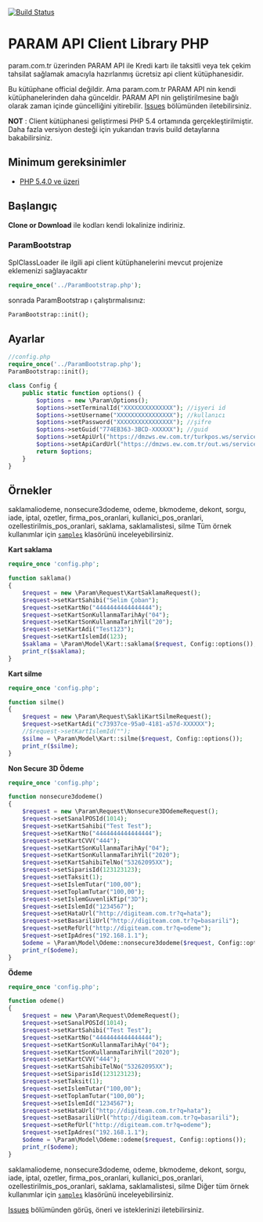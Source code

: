 [![Build Status](https://travis-ci.org/fanatikhamsi/google-api-php-client.svg?branch=master)](https://travis-ci.org/fanatikhamsi/google-api-php-client)

# PARAM API Client Library PHP #

param.com.tr üzerinden PARAM API ile Kredi kartı ile taksitli veya tek çekim tahsilat sağlamak amacıyla hazırlanmış ücretsiz  api client kütüphanesidir.

Bu kütüphane official değildir. Ama param.com.tr PARAM API nin kendi kütüphanelerinden daha günceldir. PARAM API nin geliştirilmesine bağlı olarak zaman içinde güncelliğini yitirebilir. [Issues](https://github.com/fanatikhamsi/param.com.tr-api-client/issues) bölümünden iletebilirsiniz.

**NOT** : Client kütüphanesi geliştirmesi PHP 5.4 ortamında gerçekleştirilmiştir. Daha fazla versiyon desteği için yukarıdan travis build detaylarına bakabilirsiniz.

## Minimum gereksinimler ##
* [PHP 5.4.0 ve üzeri](https://www.php.net/)

## Başlangıç ##

**Clone or Download** ile kodları kendi lokalinize indiriniz.

### ParamBootstrap

SplClassLoader ile ilgili api client kütüphanelerini mevcut projenize eklemenizi sağlayacaktır

```php
require_once('../ParamBootstrap.php');
```

sonrada ParamBootstrap ı çalıştırmalısınız:

```php
ParamBootstrap::init();
```

## Ayarlar
```php
//config.php
require_once('../ParamBootstrap.php');
ParamBootstrap::init();

class Config {
    public static function options() {
        $options = new \Param\Options();
        $options->setTerminalId("XXXXXXXXXXXXXX"); //işyeri id
        $options->setUsername("XXXXXXXXXXXXXXXX"); //kullanıcı
        $options->setPassword("XXXXXXXXXXXXXXXX"); //şifre
        $options->setGuid("774EB363-3BCD-XXXXXX"); //guid
        $options->setApiUrl("https://dmzws.ew.com.tr/turkpos.ws/service_turkpos_prod.asmx?wsdl");
        $options->setApiCardUrl("https://dmzws.ew.com.tr/out.ws/service_ks.asmx?wsdl");
        return $options;
    }
}
```

## Örnekler ##
saklamaliodeme, nonsecure3dodeme, odeme, bkmodeme, dekont, sorgu, iade, iptal, ozetler, firma_pos_oranlari, kullanici_pos_oranlari, ozellestirilmis_pos_oranlari, saklama, saklamalistesi, silme
Tüm örnek kullanımlar için [`samples`](https://github.com/fanatikhamsi/param.com.tr-api-client/tree/master/samples) klasörünü inceleyebilirsiniz.

**Kart saklama**
```php
require_once 'config.php';

function saklama()
{
    $request = new \Param\Request\KartSaklamaRequest();
    $request->setKartSahibi("Selim Çoban");
    $request->setKartNo("4444444444444444");
    $request->setKartSonKullanmaTarihAy("04");
    $request->setKartSonKullanmaTarihYil("20");
    $request->setKartAdi("Test123");
    $request->setKartIslemId(123);
    $saklama = \Param\Model\Kart::saklama($request, Config::options());
    print_r($saklama);
}
```

**Kart silme**
```php
require_once 'config.php';

function silme()
{
    $request = new \Param\Request\SakliKartSilmeRequest();
    $request->setKartAdi("c73937ce-95a0-4181-a57d-XXXXXX");
    //$request->setKartIslemId("");
    $silme = \Param\Model\Kart::silme($request, Config::options());
    print_r($silme);
}
```

**Non Secure 3D Ödeme**
```php
require_once 'config.php';

function nonsecure3dodeme()
{
    $request = new \Param\Request\Nonsecure3DOdemeRequest();
    $request->setSanalPOSId(1014);
    $request->setKartSahibi("Test Test");
    $request->setKartNo("4444444444444444");
    $request->setKartCVV("444");
    $request->setKartSonKullanmaTarihAy("04");
    $request->setKartSonKullanmaTarihYil("2020");
    $request->setKartSahibiTelNo("53262095XX");
    $request->setSiparisId(123123123);
    $request->setTaksit(1);
    $request->setIslemTutar("100,00");
    $request->setToplamTutar("100,00");
    $request->setIslemGuvenlikTip("3D");
    $request->setIslemId("1234567");
    $request->setHataUrl("http://digiteam.com.tr?q=hata");
    $request->setBasariliUrl("http://digiteam.com.tr?q=basarili");
    $request->setRefUrl("http://digiteam.com.tr?q=odeme");
    $request->setIpAdres("192.168.1.1");
    $odeme = \Param\Model\Odeme::nonsecure3dodeme($request, Config::options());
    print_r($odeme);
}
```

**Ödeme**
```php
require_once 'config.php';

function odeme()
{
    $request = new \Param\Request\OdemeRequest();
    $request->setSanalPOSId(1014);
    $request->setKartSahibi("Test Test");
    $request->setKartNo("4444444444444444");
    $request->setKartSonKullanmaTarihAy("04");
    $request->setKartSonKullanmaTarihYil("2020");
    $request->setKartCVV("444");
    $request->setKartSahibiTelNo("53262095XX");
    $request->setSiparisId(123123123);
    $request->setTaksit(1);
    $request->setIslemTutar("100,00");
    $request->setToplamTutar("100,00");
    $request->setIslemId("1234567");
    $request->setHataUrl("http://digiteam.com.tr?q=hata");
    $request->setBasariliUrl("http://digiteam.com.tr?q=basarili");
    $request->setRefUrl("http://digiteam.com.tr?q=odeme");
    $request->setIpAdres("192.168.1.1");
    $odeme = \Param\Model\Odeme::odeme($request, Config::options());
    print_r($odeme);
}

```
saklamaliodeme, nonsecure3dodeme, odeme, bkmodeme, dekont, sorgu, iade, iptal, ozetler, firma_pos_oranlari, kullanici_pos_oranlari, ozellestirilmis_pos_oranlari, saklama, saklamalistesi, silme
Diğer tüm örnek kullanımlar için [`samples`](https://github.com/fanatikhamsi/param.com.tr-api-client/tree/master/samples) klasörünü inceleyebilirsiniz.


[Issues](https://github.com/fanatikhamsi/param.com.tr-api-client/issues) bölümünden görüş, öneri ve isteklerinizi iletebilirsiniz.

